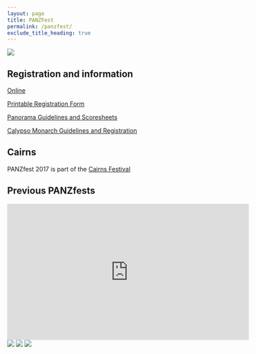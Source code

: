```yaml
---
layout: page
title: PANZFest
permalink: /panzfest/
exclude_title_heading: true
---
```


<p><img src="https://www.dropbox.com/s/n4ppzfubjay1gkg/PANZfest_logo_1.jpg?raw=1" /></p>

## Registration and information

[Online](https://www.surveymonkey.com/r/WBCGY5R)

[Printable Registration Form](https://www.dropbox.com/s/79ji8akomx8vy6z/PANZfest%20Registration%20Form_Updated%20on%2028.4.17.pdf?raw=1)

[Panorama Guidelines and Scoresheets](https://www.dropbox.com/s/zp24ro4q82c5nj4/PANZfest%20GUIDLINES%20and%20SCORE%20SHEETS%202017.pdf?raw=1)

[Calypso Monarch Guidelines and Registration](https://www.dropbox.com/s/9hw9w11l9ppdvv6/PANZfest%20Calypso%20Monarch%20-%20Guidelines%2C%20Rules%20%26%20Registration%20Form_Final.pdf?raw=1)

## Cairns

PANZfest 2017 is part of the [Cairns Festival](http://www.cairns.qld.gov.au/festival)

## Previous PANZfests

<iframe width="560" height="315" src="https://www.youtube.com/embed/eNuGITllEws" frameborder="0" allowfullscreen></iframe>

<img src="https://www.dropbox.com/s/g1cii20cwe2uy3x/lennox%20leads%20mass%20band%202013.jpg?raw=1" />

<img src="https://www.dropbox.com/s/jpmyvwc9phfgvxy/massed%20band%202013.jpg?raw=1" />

<img src="https://www.dropbox.com/s/2ekaiw2obwzg4n4/Pat%20and%20Diane%202015.jpg?raw=1" />

